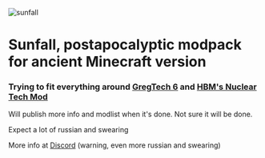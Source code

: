 ![sunfall](https://user-images.githubusercontent.com/8221822/193150470-5b63b413-12ac-4dd7-863b-a004fa38c687.png)
# Sunfall, postapocalyptic modpack for ancient Minecraft version

### Trying to fit everything around [GregTech 6](https://github.com/GregTech6/gregtech6) and [HBM's Nuclear Tech Mod](https://github.com/HbmMods/Hbm-s-Nuclear-Tech-GIT)

Will publish more info and modlist when it's done.
Not sure it will be done.

Expect a lot of russian and swearing

More info at [Discord](https://discord.gg/rHaPnQ7) (warning, even more russian and swearing)
